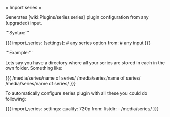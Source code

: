 = Import series =

Generates [wiki:Plugins/series series] plugin configuration from any (upgraded) input.

'''Syntax:'''

{{{
import_series:
  [settings]:
    # any series option
  from:
    # any input
}}}

'''Example:'''

Lets say you have a directory where all your series are stored in each in the own folder. Something like:

{{{
/media/series/name of series/
/media/series/name of series/
/media/series/name of series/
}}}

To automatically configure series plugin with all these you could do following:

{{{
import_series:
  settings:
    quality: 720p
  from:
    listdir:
      - /media/series/
}}}
